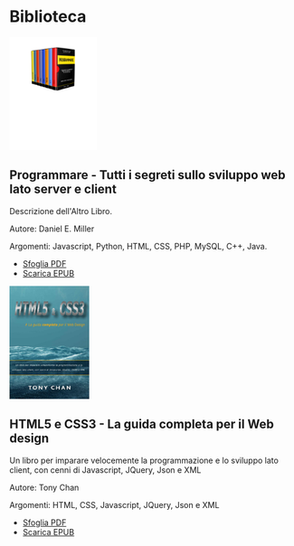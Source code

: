 # Biblioteca

<img height="200px" src="https://github.com/vC6FwBZFnxVXGzltMimE074NJlFiVaFnyGfRTeW/PROGRAMMARE-Tutti-i-segreti-sullo-sviluppo-web-lato-server-e-client/blob/main/copertina.png" alt="Programmare - Tutti i segreti sullo sviluppo web lato server e client" />

## Programmare - Tutti i segreti sullo sviluppo web lato server e client

Descrizione dell'Altro Libro.

Autore: Daniel E. Miller

Argomenti: Javascript, Python, HTML, CSS, PHP, MySQL, C++, Java.

- [Sfoglia PDF](https://github.com/vC6FwBZFnxVXGzltMimE074NJlFiVaFnyGfRTeW/PROGRAMMARE-Tutti-i-segreti-sullo-sviluppo-web-lato-server-e-client/blob/main/PROGRAMMARE-Tutti-i-segreti-sullo-sviluppo-web-lato-server-e-client.pdf)
- [Scarica EPUB](https://github.com/vC6FwBZFnxVXGzltMimE074NJlFiVaFnyGfRTeW/PROGRAMMARE-Tutti-i-segreti-sullo-sviluppo-web-lato-server-e-client/blob/main/PROGRAMMARE-Tutti-i-segreti-sullo-sviluppo-web-lato-server-e-client.epub)

<img height="200px" src="https://github.com/vC6FwBZFnxVXGzltMimE074NJlFiVaFnyGfRTeW/HTML5-e-CSS3-La-guida-completa-per-il-Web-design-Un-libro-per-imparare-velocemente-la-programmaz/blob/main/copertina.png" alt="HTML5 e CSS3 - La guida completa per il Web design" />

## HTML5 e CSS3 - La guida completa per il Web design

Un libro per imparare velocemente la programmazione e lo sviluppo lato client, con cenni di Javascript, JQuery, Json e XML

Autore: Tony Chan

Argomenti: HTML, CSS, Javascript, JQuery, Json e XML

- [Sfoglia PDF](https://github.com/vC6FwBZFnxVXGzltMimE074NJlFiVaFnyGfRTeW/HTML5-e-CSS3-La-guida-completa-per-il-Web-design-Un-libro-per-imparare-velocemente-la-programmaz/blob/main/HTML5-e-CSS3-La-guida-completa-per-il-Web-design-Un-libro-per-imparare-velocemente-la-programmaz.pdf)
- [Scarica EPUB](https://github.com/vC6FwBZFnxVXGzltMimE074NJlFiVaFnyGfRTeW/HTML5-e-CSS3-La-guida-completa-per-il-Web-design-Un-libro-per-imparare-velocemente-la-programmaz/blob/main/HTML5-e-CSS3-La-guida-completa-per-il-Web-design-Un-libro-per-imparare-velocemente-la-programmaz.epub)

